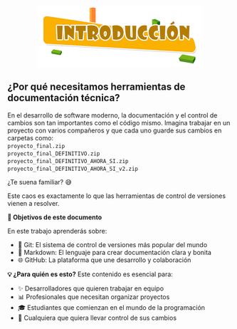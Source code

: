 <p align="center">
  <img src="/img/introduccion.png" alt="![introduccion](/img/introduccion.png)" />
</p>

## ¿Por qué necesitamos herramientas de documentación técnica?

En el desarrollo de software moderno, la documentación y el control de cambios son tan importantes como el código mismo. Imagina trabajar en un proyecto con varios compañeros y que cada uno guarde sus cambios en carpetas como:  
    `proyecto_final.zip`  
    `proyecto_final_DEFINITIVO.zip`  
    `proyecto_final_DEFINITIVO_AHORA_SI.zip`  
    `proyecto_final_DEFINITIVO_AHORA_SI_v2.zip`

¿Te suena familiar? 😅 

Este caos es exactamente lo que las herramientas de control de versiones vienen a resolver.

**🎯 Objetivos de este documento**

En este trabajo aprenderás sobre:

* 🔧 Git: El sistema de control de versiones más popular del mundo  
* 📝 Markdown: El lenguaje para crear documentación clara y bonita  
* 🌐 GitHub: La plataforma que une desarrollo y colaboración  

**💡 ¿Para quién es esto?**
Este contenido es esencial para:

* ✨ Desarrolladores que quieren trabajar en equipo  
* 📊 Profesionales que necesitan organizar proyectos  
* 🎓 Estudiantes que comienzan en el mundo de la programación  
* 🚀 Cualquiera que quiera llevar control de sus cambios
